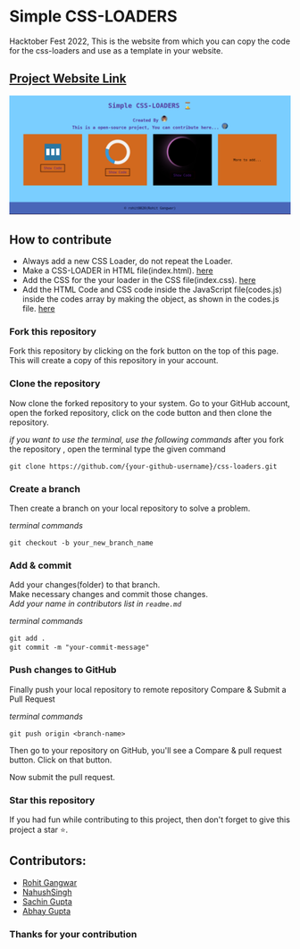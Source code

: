 # Simple CSS-LOADERS

Hacktober Fest 2022, This is the website from which you can copy the code for the css-loaders and use as a template in your website.

## [Project Website Link](https://rohitgangwar.me/css-loaders/)

![Alt text](./website.png)

## How to contribute

- Always add a new CSS Loader, do not repeat the Loader.
- Make a CSS-LOADER in HTML file(index.html). [here](index.html)
- Add the CSS for the your loader in the CSS file(index.css). [here](index.css)
- Add the HTML Code and CSS code inside the JavaScript file(codes.js) inside the codes array by making the object, as shown in the codes.js file. [here](codes.js)

### Fork this repository

Fork this repository by clicking on the fork button on the top of this page. This will create a copy of this repository in your account.

### Clone the repository

Now clone the forked repository to your system. Go to your GitHub account, open the forked repository, click on the code button and then clone the repository.

_if you want to use the terminal, use the following commands_
after you fork the repository , open the terminal type the given command

```
git clone https://github.com/{your-github-username}/css-loaders.git

```

### Create a branch

Then create a branch on your local repository to solve a problem.

_terminal commands_

```
git checkout -b your_new_branch_name

```

### Add & commit

Add your changes(folder) to that branch. <br/>
Make necessary changes and commit those changes. <br/>
_Add your name in contributors list in `readme.md`_

_terminal commands_

```
git add .
git commit -m "your-commit-message"

```

### Push changes to GitHub

Finally push your local repository to remote repository
Compare & Submit a Pull Request

_terminal commands_

```
git push origin <branch-name>

```

Then go to your repository on GitHub, you'll see a Compare & pull request button. Click on that button.

Now submit the pull request.

### Star this repository

If you had fun while contributing to this project, then don't forget to give this project a star ⭐.

## Contributors:

- [Rohit Gangwar](https://github.com/rohit8020)
- [NahushSingh](https://github.com/NahushSingh)
- [Sachin Gupta](https://github.com/sachingupta63)
- [Abhay Gupta](https://github.com/abhaygupta08)

### Thanks for your contribution
